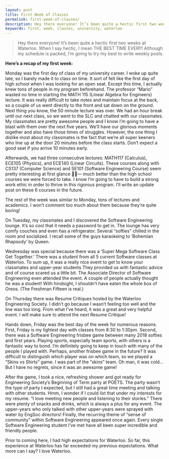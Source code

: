 ```yaml
---
layout: post
title: First Week of Classes
permalink: first-week-of-classes/
description: Hey there everyone! It’s been quite a hectic first two weeks at Waterloo. When I say hectic, I mean THE BEST TIME EVER!!!
keywords: first, week, classes, university, waterloo
---
```


>Hey there everyone! It’s been quite a hectic first two weeks at Waterloo. When I say hectic, I mean THE BEST TIME EVER!!! Although my schedule is packed, I’m going to try my best to write weekly posts.

**Here’s a recap of my first week:**

Monday was the first day of class of my university career. I woke up quite late, so I barely made it to class on time. It sort of felt like the first day of high school when I was looking for an open seat. Except this time, I actually knew tons of people in my program beforehand. The professor “Mario” wasted no time in starting the MATH 115 (Linear Algebra for Engineers) lecture. It was really difficult to take notes and maintain focus at the back, so a couple of us went directly to the front and sat down on the ground. Next thing you know, the 50 minute lecture was over. We had an hour break until our next class, so we went to the SLC and chatted with our classmates. My classmates are pretty awesome people and I know I’m going to have a blast with them over the next five years. We’ll have our glorious moments together and also have those times of struggles. However, the one thing I dislike most about my classmates is the fact that we’re all super keeners who line up at the door 20 minutes before the class starts. Don’t expect a good seat if you arrive 10 minutes early.

<!--more-->

Afterwards, we had three consecutive lectures: MATH117 (Calculus), ECE105 (Physics), and ECE140 (Linear Circuits). These courses along with CS137 (Computer Science) and SE101 (Software Engineering  Course) seem pretty interesting at first glance — much better than the high school courses we were forced to take. I know I’m going to have to build a strong work ethic in order to thrive in this rigorous program. I’ll write an update post on these 6 courses in the future.

The rest of the week was similar to Monday, tons of lectures and academics. I won’t comment too much about them because they’re quite boring!

On Tuesday, my classmates and I discovered the Software Engineering lounge. It’s so cool that it needs a password to get in. The lounge has very comfy couches and even has a refrigerator. Several “softies” chilled in the room and socialized. I recall some of the guys karaokeing to ‘Bohemian Rhapsody’ by Queen.

Wednesday was special because there was a ‘Super Mega Software Class Get Together.’ There was a student from all 5 current Software classes at Waterloo. To sum up, it was a really nice event to get to know your classmates and upper-year students They provided us with fantastic advice and of course scared us a little bit. The Associate Director of Software Engineering even attended the event. A couple of people actually thought he was a student! With hindsight, I shouldn’t have eaten the whole box of Oreos. (The Freshman Fifteen is real.)

On Thursday there was Resume Critiques hosted by the Waterloo Engineering Society. I didn’t go because I wasn’t feeling too well and the line was too long. From what I’ve heard, it was a great and very helpful event. I will make sure to attend the next Resume Critique!

Hands down, Friday was the best day of the week for numerous reasons. First, Friday is my lightest day with classes from 8:30 to 1:30pm. Second, there was a Software Engineering frisbee game between many 2018 softies and first years. Playing sports, especially team sports, with others is a fantastic way to bond. I’m definitely going to keep in touch with many of the people I played with. Perhaps, another frisbee game in the future? It was difficult to distinguish which player was on which team, so we played a “Skins vs Shirts” game. I was part of the “skins” team. Oh man, it was cold… But I have no regrets, since it was an awesome game!

After the game, I took a nice, refreshing shower and got ready for Engineering Society’s Beginning of Term party at POETS. The party wasn’t the type of party I expected, but I still had a great time meeting and talking with other students. Hmm, I wonder if I could list that under my interests for my resume. “I love meeting new people and listening to their stories.” There were plenty of snacks and drinks, which is always a plus for any event. The upper-years who only talked with other upper-years were sprayed with water by EngSoc directors! Finally, the recurring theme of “sense of community” within Software Engineering appeared once again. Every single Software Engineering student I’ve met have all been super incredible and friendly people.

Prior to coming here, I had high expectations for Waterloo. So far, this experience at Waterloo has far exceeded my previous expectations. What more can I say? I love Waterloo.
